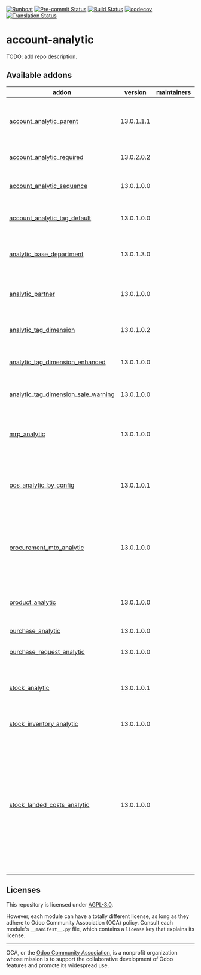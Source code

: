 
[![Runboat](https://img.shields.io/badge/runboat-Try%20me-875A7B.png)](https://runboat.odoo-community.org/builds?repo=OCA/account-analytic&target_branch=13.0)
[![Pre-commit Status](https://github.com/OCA/account-analytic/actions/workflows/pre-commit.yml/badge.svg?branch=13.0)](https://github.com/OCA/account-analytic/actions/workflows/pre-commit.yml?query=branch%3A13.0)
[![Build Status](https://github.com/OCA/account-analytic/actions/workflows/test.yml/badge.svg?branch=13.0)](https://github.com/OCA/account-analytic/actions/workflows/test.yml?query=branch%3A13.0)
[![codecov](https://codecov.io/gh/OCA/account-analytic/branch/13.0/graph/badge.svg)](https://codecov.io/gh/OCA/account-analytic)
[![Translation Status](https://translation.odoo-community.org/widgets/account-analytic-13-0/-/svg-badge.svg)](https://translation.odoo-community.org/engage/account-analytic-13-0/?utm_source=widget)

<!-- /!\ do not modify above this line -->

# account-analytic

TODO: add repo description.

<!-- /!\ do not modify below this line -->

<!-- prettier-ignore-start -->

[//]: # (addons)

Available addons
----------------
addon | version | maintainers | summary
--- | --- | --- | ---
[account_analytic_parent](account_analytic_parent/) | 13.0.1.1.1 |  | This module reintroduces the hierarchy to the analytic accounts.
[account_analytic_required](account_analytic_required/) | 13.0.2.0.2 |  | Account Analytic Required
[account_analytic_sequence](account_analytic_sequence/) | 13.0.1.0.0 |  | Restore the analytic account sequence
[account_analytic_tag_default](account_analytic_tag_default/) | 13.0.1.0.0 |  | Set default tags on analytic accounts.
[analytic_base_department](analytic_base_department/) | 13.0.1.3.0 |  | Add relationshet between Analytic and Department
[analytic_partner](analytic_partner/) | 13.0.1.0.0 |  | Search and group analytic entries by partner
[analytic_tag_dimension](analytic_tag_dimension/) | 13.0.1.0.2 |  | Group Analytic Entries by Dimensions
[analytic_tag_dimension_enhanced](analytic_tag_dimension_enhanced/) | 13.0.1.0.0 |  | Analytic Accounts Dimensions Enhanced
[analytic_tag_dimension_sale_warning](analytic_tag_dimension_sale_warning/) | 13.0.1.0.0 |  | Group Analytic Entries by Dimensions
[mrp_analytic](mrp_analytic/) | 13.0.1.0.0 |  | Adds the analytic account to the production order
[pos_analytic_by_config](pos_analytic_by_config/) | 13.0.1.0.1 |  | Use analytic account defined on POS configuration for POS orders
[procurement_mto_analytic](procurement_mto_analytic/) | 13.0.1.0.0 |  | This module sets analytic account in purchase order line from sale order analytic account
[product_analytic](product_analytic/) | 13.0.1.0.0 |  | Add analytic account on products and product categories
[purchase_analytic](purchase_analytic/) | 13.0.1.0.0 |  | Purchase Analytic
[purchase_request_analytic](purchase_request_analytic/) | 13.0.1.0.0 |  | Purchase Request Analytic
[stock_analytic](stock_analytic/) | 13.0.1.0.1 |  | Adds an analytic account and analytic tags in stock move
[stock_inventory_analytic](stock_inventory_analytic/) | 13.0.1.0.0 |  | Stock Inventory Analytic
[stock_landed_costs_analytic](stock_landed_costs_analytic/) | 13.0.1.0.0 |  | This module adds an analytic account and analytic tags on landed costs lines so that on landed costs validation account moves get analytic account and analytic tags values from landed costs lines.

[//]: # (end addons)

<!-- prettier-ignore-end -->

## Licenses

This repository is licensed under [AGPL-3.0](LICENSE).

However, each module can have a totally different license, as long as they adhere to Odoo Community Association (OCA)
policy. Consult each module's `__manifest__.py` file, which contains a `license` key
that explains its license.

----
OCA, or the [Odoo Community Association](http://odoo-community.org/), is a nonprofit
organization whose mission is to support the collaborative development of Odoo features
and promote its widespread use.
